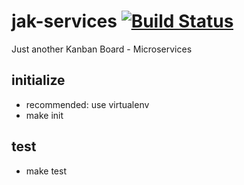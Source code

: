 # jak-services [![Build Status](https://travis-ci.org/reneleban/jak-services.svg?branch=master)](https://travis-ci.org/reneleban/jak-services)
Just another Kanban Board - Microservices

## initialize

* recommended: use virtualenv
* make init

## test

* make test
